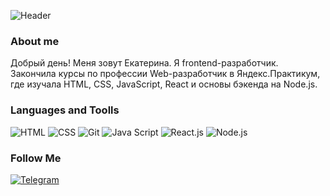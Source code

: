 ![Header](https://github.com/DEA2022/DEA2022/blob/main/assets/name.bmp)

### About me
Добрый день! 
Меня зовут Екатерина. Я frontend-разработчик. Закончила курсы по профессии Web-разработчик в Яндекс.Практикум, где изучала HTML, CSS, JavaScript, React и основы бэкенда на Node.js.

### Languages and Toolls
![HTML](https://img.shields.io/badge/-Html-090909?style=for-the-badge&logo=HTML&logoColor=8A2BE2)
![CSS](https://img.shields.io/badge/-CSS-090909?style=for-the-badge&logo=Css&logoColor=8A2BE2)
![Git](https://img.shields.io/badge/-Git-090909?style=for-the-badge&logo=Git&logoColor=00FFFF)
![Java Script](https://img.shields.io/badge/-JavaScript-090909?style=for-the-badge&logo=JavaScript&logoColor=8A2BE2)
![React.js](https://img.shields.io/badge/-React-090909?style=for-the-badge&logo=React&logoColor=FF0000)
![Node.js](https://img.shields.io/badge/-Node-090909?style=for-the-badge&logo=Node.js&logoColor=008080)

### Follow Me
[![Telegram](https://img.shields.io/badge/-Telegram-090909?style=for-the-badge&logo=Telegram&logoColor=4682B4)](https://t.me/DanilovaKatia)

